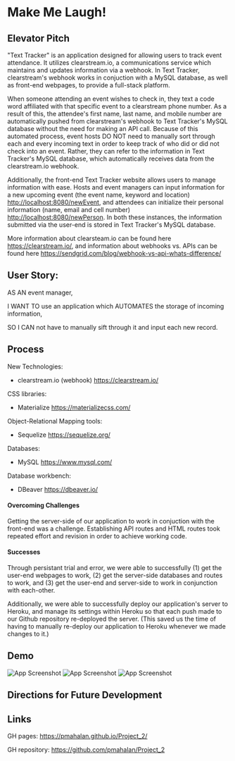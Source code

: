 # Make Me Laugh!

## Elevator Pitch

"Text Tracker" is an application designed for allowing users to track event attendance. It utilizes clearstream.io, a communications service which maintains and updates information via a webhook. In Text Tracker, clearstream's webhook works in conjuction with a MySQL database, as well as front-end webpages, to provide a full-stack platform. 

When someone attending an event wishes to check in, they text a code word affiliated with that specific event to a clearstream phone number. As a result of this, the attendee's first name, last name, and mobile number are automatically pushed from clearstream's webhook to Text Tracker's MySQL database without the need for making an API call. Because of this automated process, event hosts DO NOT need to manually sort through each and every incoming text in order to keep track of who did or did not check into an event. Rather, they can refer to the information in Text Tracker's MySQL database, which automatically receives data from the clearstream.io webhook.

Additionally, the front-end Text Tracker website allows users to manage information with ease. Hosts and event managers can input information for a new upcoming event (the event name, keyword and location) <http://localhost:8080/newEvent>, and attendees can initialize their personal information (name, email and cell number) <http://localhost:8080/newPerson>. In both these instances, the information submitted via the user-end is stored in Text Tracker's MySQL database.

More information about clearsteam.io can be found here <https://clearstream.io/>, and information about webhooks vs. APIs can be found here https://sendgrid.com/blog/webhook-vs-api-whats-difference/


## User Story:
AS AN   event manager, 

I WANT TO    use an application which AUTOMATES the storage of incoming information,

SO I CAN    not have to manually sift through it and input each new record.
 

## Process   

New Technologies:
- clearstream.io (webhook) <https://clearstream.io/>

CSS libraries:
- Materialize <https://materializecss.com/>

Object-Relational Mapping tools:
- Sequelize <https://sequelize.org/>

Databases:
- MySQL <https://www.mysql.com/>

Database workbench:
- DBeaver <https://dbeaver.io/>

#### Overcoming Challenges

Getting the server-side of our application to work in conjuction with the front-end was a challenge. Establishing API routes and HTML routes took repeated effort and revision in order to achieve working code.

#### Successes

Through persistant trial and error, we were able to successfully (1) get the user-end webpages to work, (2) get the server-side databases and routes to work, and (3) get the user-end and server-side to work in conjunction with each-other. 

Additionally, we were able to successfully deploy our application's server to Heroku, and manage its settings within Heroku so that each push made to our Github repository re-deployed the server. (This saved us the time of having to manually re-deploy our application to Heroku whenever we made changes to it.)


## Demo

![App Screenshot](/assets/1.jpg "Picture of Website")
![App Screenshot](/assets/2.jpg "Picture of Website")
![App Screenshot](/assets/3.jpg "Picture of Website")


## Directions for Future Development

  
## Links

GH pages: <https://pmahalan.github.io/Project_2/>

GH repository: <https://github.com/pmahalan/Project_2>